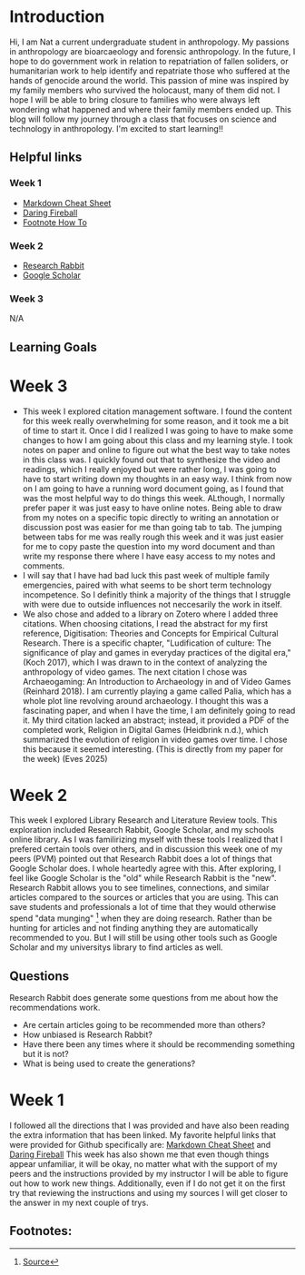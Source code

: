 # Introduction
Hi, I am Nat a current undergraduate student in anthropology. My passions in anthropology are bioarcaeology and forensic anthropology. In the future, I hope to do government work in relation to repatriation of fallen soliders, or humanitarian work to help identify and repatriate those who suffered at the hands of genocide around the world. This passion of mine was inspired by my family members who survived the holocaust, many of them did not. I hope I will be able to bring closure to families who were always left wondering what happened and where their family members ended up. This blog will follow my journey through a class that focuses on science and technology in anthropology. I'm excited to start learning!!
## Helpful links
### Week 1
- [Markdown Cheat Sheet](https://www.markdownguide.org/cheat-sheet/) 
- [Daring Fireball](https://daringfireball.net/projects/markdown/syntax)
- [Footnote How To](https://www.bing.com/videos/riverview/relatedvideo?q=how+to+put+in+a+footnote+in+github&&mid=5EDAE04394D339B77D975EDAE04394D339B77D97&&mmscn=stvo&FORM=VRDGAR)
### Week 2
- [Research Rabbit](https://www.youtube.com/watch?v=phWqcGcxeE4&t=2s)
- [Google Scholar](https://www.youtube.com/watch?v=FrzmPkOMHh4&embeds_referring_euri=https%3A%2F%2Fmycourses.siu.edu%2F&source_ve_path=Mjg2NjY)
### Week 3
N/A
## Learning Goals
# Week 3
- This week I explored citation management software. I found the content for this week really overwhelming for some reason, and it took me a bit of time to start it. Once I did I realized I was going to have to make some changes to how I am going about this class and my learning style. I took notes on paper and online to figure out what the best way to take notes in this class was. I quickly found out that to synthesize the video and readings, which I really enjoyed but were rather long, I was going to have to start writing down my thoughts in an easy way. I think from now on I am going to have a running word document going, as I found that was the most helpful way to do things this week. ALthough, I normally prefer paper it was just easy to have online notes. Being able to draw from my notes on a specific topic directly to writing an annotation or discussion post was easier for me than going tab to tab. The jumping between tabs for me was really rough this week and it was just easier for me to copy paste the question into my word document and than write my response there where I have easy access to my notes and comments.
- I will say that I have had bad luck this past week of multiple family emergencies, paired with what seems to be short term technology incompetence. So I definitly think a majority of the things that I struggle with were due to outside influences not neccesarily the work in itself.
- We also chose and added to a library on Zotero where I added three citations. When choosing citations, I read the abstract for my first reference, Digitisation: Theories and Concepts for Empirical Cultural Research. There is a specific chapter, "Ludification of culture: The significance of play and games in everyday practices of the digital era,"(Koch 2017), which I was drawn to in the context of analyzing the anthropology of video games. The next citation I chose was Archaeogaming: An Introduction to Archaeology in and of Video Games (Reinhard 2018). I am currently playing a game called Palia, which has a whole plot line revolving around archaeology. I thought this was a fascinating paper, and when I have the time, I am definitely going to read it. My third citation lacked an abstract; instead, it provided a PDF of the completed work, Religion in Digital Games (Heidbrink n.d.), which summarized the evolution of religion in video games over time. I chose this because it seemed interesting. (This is directly from my paper for the week) (Eves 2025)
# Week 2
This week I explored Library Research and Literature Review tools. This exploration included Research Rabbit, Google Scholar, and my schools online library. As I was familirizing myself with these tools I realized that I prefered certain tools over others, and in discussion this week one of my peers (PVM) pointed out that Research Rabbit does a lot of things that Google Scholar does. I whole heartedly agree with this. After exploring, I feel like Google Scholar is the "old" while Research Rabbit is the "new". Research Rabbit allows you to see timelines, connections, and similar articles compared to the sources or articles that you are using. This can save students and professionals a lot of time that they would otherwise spend "data munging" [^1] when they are doing research. Rather than be hunting for articles and not finding anything they are automatically recommended to you. But I will still be using other tools such as Google Scholar and my universitys library to find articles as well. 
## Questions
Research Rabbit does generate some questions from me about how the recommendations work. 
- Are certain articles going to be recommended more than others? 
- How unbiased is Research Rabbit? 
- Have there been any times where it should be recommending something but it is not?
- What is being used to create the generations? 
# Week 1
I followed all the directions that I was provided and have also been reading the extra information that has been linked. My favorite helpful links that were provided for Github specifically are: [Markdown Cheat Sheet](https://www.markdownguide.org/cheat-sheet/) and [Daring Fireball](https://daringfireball.net/projects/markdown/syntax) This week has also shown me that even though things appear unfamiliar, it will be okay, no matter what with the support of my peers and the instructions provided by my instructor I will be able to figure out how to work new things. Additionally, even if I do not get it on the first try that reviewing the instructions and using my sources I will get closer to the answer in my next couple of trys. 

## Footnotes: 
[^1]: [Source](https://www.cambridge.org/core/journals/advances-in-archaeological-practice/article/will-it-ever-be-fair/9073D28A74C2FE87E53B3C5A7437AC74)
